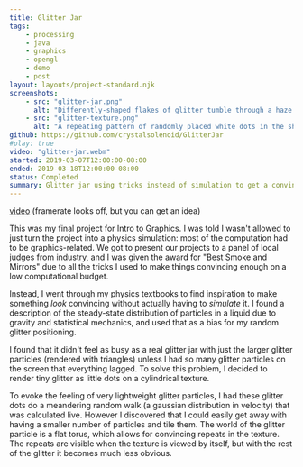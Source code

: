 ```yaml
---
title: Glitter Jar
tags:
    - processing
    - java
    - graphics
    - opengl
    - demo
    - post
layout: layouts/project-standard.njk
screenshots:
    - src: "glitter-jar.png"
      alt: "Differently-shaped flakes of glitter tumble through a haze of purple liquid. There are stars, rectangles, triangles, and tiny round specks"
    - src: "glitter-texture.png"
      alt: "A repeating pattern of randomly placed white dots in the shape of a cylinder. In the corner is the same pattern of glitter, but flat and without repeat"
github: https://github.com/crystalsolenoid/GlitterJar
#play: true
video: "glitter-jar.webm"
started: 2019-03-07T12:00:00-08:00
ended: 2019-03-18T12:00:00-08:00
status: Completed
summary: Glitter jar using tricks instead of simulation to get a convincing effect.
---
```


[video]({{video}}) (framerate looks off, but you can get an idea)

This was my final project for Intro to Graphics. I was told I wasn't allowed to just turn the project into a physics simulation: most of the computation had to be graphics-related. We got to present our projects to a panel of local judges from industry, and I was given the award for "Best Smoke and Mirrors" due to all the tricks I used to make things convincing enough on a low computational budget.

Instead, I went through my physics textbooks to find inspiration to make something *look* convincing without actually having to *simulate* it. I found a description of the steady-state distribution of particles in a liquid due to gravity and statistical mechanics, and used that as a bias for my random glitter positioning.

I found that it didn't feel as busy as a real glitter jar with just the larger glitter particles (rendered with triangles) unless I had so many glitter particles on the screen that everything lagged. To solve this problem, I decided to render tiny glitter as little dots on a cylindrical texture.

To evoke the feeling of very lightweight glitter particles, I had these glitter dots do a meandering random walk (a gaussian distribution in velocity) that was calculated live. However I discovered that I could easily get away with having a smaller number of particles and tile them. The world of the glitter particle is a flat torus, which allows for convincing repeats in the texture. The repeats are visible when the texture is viewed by itself, but with the rest of the glitter it becomes much less obvious.
